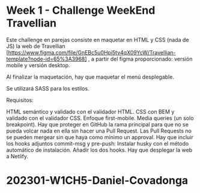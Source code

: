 # Week 1 - Challenge WeekEnd Travellian

Este challenge en parejas consiste en maquetar en HTML y CSS (nada de JS) la web de Travellian [https://www.figma.com/file/GnEBc5u0Hpi5tv4qX09YcW/Travellian-template?node-id=65%3A3968] , a partir del figma proporcionado: versión mobile y versión desktop.

Al finalizar la maquetación, hay que maquetar el menú desplegable.

Se utilizará SASS para los estilos. 

Requisitos:

HTML semántico y validado con el validador HTML. CSS con BEM y validado con el validador CSS. Enfoque first-mobile. Media queries (un solo breakpoint). Hay que proteger en GitHub la rama principal para que no se pueda volcar nada en ella sin hacer una Pull Request. Las Pull Requests no se pueden mergear sin que haya como mínimo un approval. Hay que incluir los hooks adjuntos commit-msg y pre-push: Instalar husky con el método automático de instalación. Añadir los dos hooks. Hay que desplegar la web a Netlify.
# 202301-W1CH5-Daniel-Covadonga
